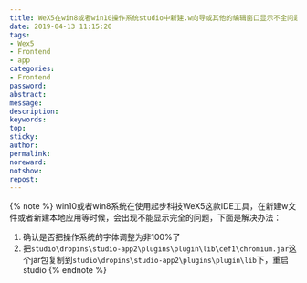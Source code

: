 ```yaml
---
title: WeX5在win8或者win10操作系统studio中新建.w向导或其他的编辑窗口显示不全问题
date: 2019-04-13 11:15:20
tags:
- Wex5
- Frontend
- app
categories:
- Frontend
password:
abstract:
message:
description:
keywords:
top:
sticky:
author:
permalink:
noreward:
notshow:
repost:
---
```


{% note %}
win10或者win8系统在使用起步科技WeX5这款IDE工具，在新建w文件或者新建本地应用等时候，会出现不能显示完全的问题，下面是解决办法：
1. 确认是否把操作系统的字体调整为非100%了
2. 把`studio\dropins\studio-app2\plugins\plugin\lib\cef1\chromium.jar`这个jar包复制到`studio\dropins\studio-app2\plugins\plugin\lib`下，重启studio
{% endnote %}

